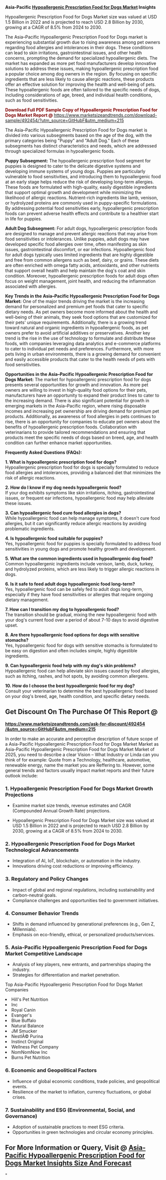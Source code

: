 <p><strong>Asia-Pacific&nbsp;<a href=""https://www.marketsizeandtrends.com/download-sample/492454/&amp;utm_source=GitHubF&amp;utm_medium=215"">Hypoallergenic Prescription Food for Dogs Market</a> Insights</strong></p><p>Hypoallergenic Prescription Food for Dogs Market size was valued at USD 1.5 Billion in 2022 and is projected to reach USD 2.8 Billion by 2030, growing at a CAGR of 8.5% from 2024 to 2030.</p><p><p>The Asia–Pacific Hypoallergenic Prescription Food for Dogs market is experiencing substantial growth due to rising awareness among pet owners regarding food allergies and intolerances in their dogs. These conditions can lead to skin irritations, gastrointestinal issues, and other health concerns, prompting the demand for specialized hypoallergenic diets. The market has expanded as more pet food manufacturers develop innovative solutions to address these issues, making hypoallergenic prescription food a popular choice among dog owners in the region. By focusing on specific ingredients that are less likely to cause allergic reactions, these products offer an effective solution for improving the health and well-being of pets. These hypoallergenic foods are often tailored to the specific needs of dogs, including considerations of age, breed, and individual health conditions, such as food sensitivities. <p><strong><span style="color: #800000;">Download Full PDF Sample Copy of Hypoallergenic Prescription Food for Dogs Market Report @</span>&nbsp;</strong><a href="https://www.marketsizeandtrends.com/download-sample/492454/?utm_source=GitHubF&amp;utm_medium=215" target="_blank">https://www.marketsizeandtrends.com/download-sample/492454/?utm_source=GitHubF&amp;utm_medium=215</a></p></p><p>The Asia–Pacific Hypoallergenic Prescription Food for Dogs market is divided into various subsegments based on the age of the dog, with the primary categories being "Puppy" and "Adult Dog." Each of these subsegments has distinct characteristics and needs, which are addressed through specialized formulas in hypoallergenic foods.</p><p><strong>Puppy Subsegment:</strong> The hypoallergenic prescription food segment for puppies is designed to cater to the delicate digestive systems and developing immune systems of young dogs. Puppies are particularly vulnerable to food sensitivities, and introducing them to hypoallergenic food at an early stage helps reduce the risk of developing long-term allergies. These foods are formulated with high-quality, easily digestible ingredients that support optimal growth and development while minimizing the likelihood of allergic reactions. Nutrient-rich ingredients like lamb, venison, or hydrolyzed proteins are commonly used in puppy-specific formulations. By addressing potential food sensitivities early, hypoallergenic prescription foods can prevent adverse health effects and contribute to a healthier start in life for puppies.</p><p><strong>Adult Dog Subsegment:</strong> For adult dogs, hypoallergenic prescription foods are designed to manage and prevent allergic reactions that may arise from food sensitivities or intolerances. Unlike puppies, adult dogs may have developed specific food allergies over time, often manifesting as skin issues, gastrointestinal discomfort, or ear infections. Hypoallergenic food for adult dogs typically uses limited ingredients that are highly digestible and free from common allergens such as beef, dairy, or grains. These diets are often enriched with omega fatty acids, antioxidants, and other nutrients that support overall health and help maintain the dog's coat and skin condition. Moreover, hypoallergenic prescription foods for adult dogs often focus on weight management, joint health, and reducing the inflammation associated with allergies.</p><p><strong>Key Trends in the Asia–Pacific Hypoallergenic Prescription Food for Dogs Market:</strong> One of the major trends driving the market is the increasing demand for personalized and premium pet foods that cater to specific dietary needs. As pet owners become more informed about the health and well-being of their animals, they seek food options that are customized for their pets' unique requirements. Additionally, there is a growing trend toward natural and organic ingredients in hypoallergenic foods, as pet owners prefer to avoid artificial additives or preservatives. Another key trend is the rise in the use of technology to formulate and distribute these foods, with companies leveraging data analytics and e-commerce platforms to cater to individual pet needs and preferences. Furthermore, with more pets living in urban environments, there is a growing demand for convenient and easily accessible products that cater to the health needs of pets with food sensitivities.</p><p><strong>Opportunities in the Asia–Pacific Hypoallergenic Prescription Food for Dogs Market:</strong> The market for hypoallergenic prescription food for dogs presents several opportunities for growth and innovation. As more pet owners are willing to invest in high-quality food options for their pets, manufacturers have an opportunity to expand their product lines to cater to the increasing demand. There is also significant potential for growth in emerging markets in the Asia–Pacific region, where rising disposable incomes and increasing pet ownership are driving demand for premium pet products. Additionally, as awareness of food allergies in pets continues to rise, there is an opportunity for companies to educate pet owners about the benefits of hypoallergenic prescription foods. Collaboration with veterinarians to provide tailored recommendations and ensuring that products meet the specific needs of dogs based on breed, age, and health condition can further enhance market opportunities.</p><p><strong>Frequently Asked Questions (FAQs):</strong></p><p><strong>1. What is hypoallergenic prescription food for dogs?</strong><br>Hypoallergenic prescription food for dogs is specially formulated to reduce food allergies and intolerances, providing a balanced diet that minimizes the risk of allergic reactions.</p><p><strong>2. How do I know if my dog needs hypoallergenic food?</strong><br>If your dog exhibits symptoms like skin irritations, itching, gastrointestinal issues, or frequent ear infections, hypoallergenic food may help alleviate these issues.</p><p><strong>3. Can hypoallergenic food cure food allergies in dogs?</strong><br>While hypoallergenic food can help manage symptoms, it doesn't cure food allergies, but it can significantly reduce allergic reactions by avoiding problematic ingredients.</p><p><strong>4. Is hypoallergenic food suitable for puppies?</strong><br>Yes, hypoallergenic food for puppies is specially formulated to address food sensitivities in young dogs and promote healthy growth and development.</p><p><strong>5. What are the common ingredients used in hypoallergenic dog food?</strong><br>Common hypoallergenic ingredients include venison, lamb, duck, turkey, and hydrolyzed proteins, which are less likely to trigger allergic reactions in dogs.</p><p><strong>6. Is it safe to feed adult dogs hypoallergenic food long-term?</strong><br>Yes, hypoallergenic food can be safely fed to adult dogs long-term, especially if they have food sensitivities or allergies that require ongoing dietary management.</p><p><strong>7. How can I transition my dog to hypoallergenic food?</strong><br>The transition should be gradual, mixing the new hypoallergenic food with your dog's current food over a period of about 7-10 days to avoid digestive upset.</p><p><strong>8. Are there hypoallergenic food options for dogs with sensitive stomachs?</strong><br>Yes, hypoallergenic food for dogs with sensitive stomachs is formulated to be easy on digestion and often includes simple, highly digestible ingredients.</p><p><strong>9. Can hypoallergenic food help with my dog's skin problems?</strong><br>Hypoallergenic food can help alleviate skin issues caused by food allergies, such as itching, rashes, and hot spots, by avoiding common allergens.</p><p><strong>10. How do I choose the best hypoallergenic food for my dog?</strong><br>Consult your veterinarian to determine the best hypoallergenic food based on your dog's breed, age, health condition, and specific dietary needs.</p></p><h2><strong>Get Discount On The Purchase Of This Report @&nbsp;</strong></h2><p><strong><a href=""https://www.marketsizeandtrends.com/ask-for-discount/492454/&amp;utm_source=GitHubF&amp;utm_medium=215"" target=""_blank"">https://www.marketsizeandtrends.com/ask-for-discount/492454<br />/&amp;utm_source=GitHubF&amp;utm_medium=215</a></strong></p><p>In order to make an accurate and perceptive description of future scope of a Asia-Pacific&nbsp;Hypoallergenic Prescription Food for Dogs Market Market as Asia-Pacific&nbsp;Hypoallergenic Prescription Food for Dogs Market Market of 2025, you need to describe a clear Vision &ndash; What Industry or Linda can you think of for example: Quote from a Technology, healthcare, automotive, renewable energy, name the market you are Reffering to. However, some general trends and factors usually impact market reports and their future outlook include:</p><h3>1.&nbsp;<strong>Hypoallergenic Prescription Food for Dogs Market Growth Projections</strong></h3><ul><li>Examine market size trends, revenue estimates and CAGR (Compounded Annual Growth Rate) projections.</li><li><p>Hypoallergenic Prescription Food for Dogs Market size was valued at USD 1.5 Billion in 2022 and is projected to reach USD 2.8 Billion by 2030, growing at a CAGR of 8.5% from 2024 to 2030.</p></li></ul><h3>2.&nbsp;<strong>Hypoallergenic Prescription Food for Dogs Market Technological Advancements</strong></h3><ul><li>Integration of AI, IoT, blockchain, or automation in the industry.</li><li>Innovations driving cost reductions or improving efficiency.</li></ul><h3>3.&nbsp;<strong>Regulatory and Policy Changes</strong></h3><ul><li>Impact of global and regional regulations, including sustainability and carbon-neutral goals.</li><li>Compliance challenges and opportunities tied to government initiatives.</li></ul><h3>4.&nbsp;<strong>Consumer Behavior Trends</strong></h3><ul><li>Shifts in demand influenced by generational preferences (e.g., Gen Z, Millennials).</li><li>Emphasis on eco-friendly, ethical, or personalized products/services.</li></ul><h3>5.&nbsp;<strong>Asia-Pacific Hypoallergenic Prescription Food for Dogs Market Competitive Landscape</strong></h3><ul><li>Analysis of key players, new entrants, and partnerships shaping the industry.</li><li>Strategies for differentiation and market penetration.</li></ul><p data-pm-slice=""1 1 []"">Top Asia-Pacific Hypoallergenic Prescription Food for Dogs Market Companies</p><div data-test-id=""""><p><li>Hill's Pet Nutrition</li><li> Inc</li><li> Royal Canin</li><li> Evanger's</li><li> Blue Buffalo</li><li> Natural Balance</li><li> JM Smucker</li><li> NestlÃ© Purina</li><li> Instinct Original</li><li> Wellness Pet Company</li><li> NomNomNow Inc</li><li> Burns Pet Nutrition</li></p></div><h3>6.&nbsp;<strong>Economic and Geopolitical Factors</strong></h3><ul><li>Influence of global economic conditions, trade policies, and geopolitical events.</li><li>Resilience of the market to inflation, currency fluctuations, or global crises.</li></ul><h3>7.&nbsp;<strong>Sustainability and ESG (Environmental, Social, and Governance)</strong></h3><ul><li>Adoption of sustainable practices to meet ESG criteria.</li><li>Opportunities in green technologies and circular economy principles.</li></ul><h2><strong>For More Information or Query, Visit @&nbsp;</strong><a href=""https://www.verifiedmarketreports.com/product/hypoallergenic-prescription-food-for-dogs-market/"" target=""_blank"">Asia-Pacific Hypoallergenic Prescription Food for Dogs Market Insights Size And Forecast</a></h2>"
